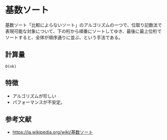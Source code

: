 # 基数ソート

基数ソート「比較によらないソート」のアルゴリズムの一つで、位取り記数法で表現可能な対象について、下の桁から順番にソートしてゆき、最後に最上位桁でソートすると、全体が順序通りに並ぶ、という手法である。  

## 計算量

```text
O(nk)
```

## 特徴

- アルゴリズムが珍しい
- パフォーマンスが不安定。

## 参考文献

- <https://ja.wikipedia.org/wiki/基数ソート>
